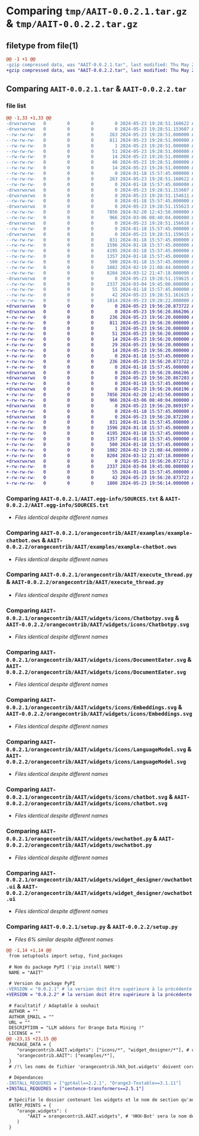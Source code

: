 # Comparing `tmp/AAIT-0.0.2.1.tar.gz` & `tmp/AAIT-0.0.2.2.tar.gz`

## filetype from file(1)

```diff
@@ -1 +1 @@
-gzip compressed data, was "AAIT-0.0.2.1.tar", last modified: Thu May 23 19:28:51 2024, max compression
+gzip compressed data, was "AAIT-0.0.2.2.tar", last modified: Thu May 23 19:56:20 2024, max compression
```

## Comparing `AAIT-0.0.2.1.tar` & `AAIT-0.0.2.2.tar`

### file list

```diff
@@ -1,33 +1,33 @@
-drwxrwxrwx   0        0        0        0 2024-05-23 19:28:51.160622 AAIT-0.0.2.1/
-drwxrwxrwx   0        0        0        0 2024-05-23 19:28:51.153607 AAIT-0.0.2.1/AAIT.egg-info/
--rw-rw-rw-   0        0        0      263 2024-05-23 19:28:51.000000 AAIT-0.0.2.1/AAIT.egg-info/PKG-INFO
--rw-rw-rw-   0        0        0      811 2024-05-23 19:28:51.000000 AAIT-0.0.2.1/AAIT.egg-info/SOURCES.txt
--rw-rw-rw-   0        0        0        1 2024-05-23 19:28:51.000000 AAIT-0.0.2.1/AAIT.egg-info/dependency_links.txt
--rw-rw-rw-   0        0        0       51 2024-05-23 19:28:51.000000 AAIT-0.0.2.1/AAIT.egg-info/entry_points.txt
--rw-rw-rw-   0        0        0       14 2024-05-23 19:28:51.000000 AAIT-0.0.2.1/AAIT.egg-info/namespace_packages.txt
--rw-rw-rw-   0        0        0       40 2024-05-23 19:28:51.000000 AAIT-0.0.2.1/AAIT.egg-info/requires.txt
--rw-rw-rw-   0        0        0       14 2024-05-23 19:28:51.000000 AAIT-0.0.2.1/AAIT.egg-info/top_level.txt
--rw-rw-rw-   0        0        0        0 2024-01-18 15:57:45.000000 AAIT-0.0.2.1/License.txt
--rw-rw-rw-   0        0        0      263 2024-05-23 19:28:51.160622 AAIT-0.0.2.1/PKG-INFO
--rw-rw-rw-   0        0        0        0 2024-01-18 15:57:45.000000 AAIT-0.0.2.1/README.md
-drwxrwxrwx   0        0        0        0 2024-05-23 19:28:51.153607 AAIT-0.0.2.1/orangecontrib/
-drwxrwxrwx   0        0        0        0 2024-05-23 19:28:51.154611 AAIT-0.0.2.1/orangecontrib/AAIT/
--rw-rw-rw-   0        0        0        0 2024-01-18 15:57:45.000000 AAIT-0.0.2.1/orangecontrib/AAIT/__init__.py
-drwxrwxrwx   0        0        0        0 2024-05-23 19:28:51.155623 AAIT-0.0.2.1/orangecontrib/AAIT/examples/
--rw-rw-rw-   0        0        0     7856 2024-02-20 12:43:50.000000 AAIT-0.0.2.1/orangecontrib/AAIT/examples/example-chatbot.ows
--rw-rw-rw-   0        0        0      966 2024-03-06 08:40:04.000000 AAIT-0.0.2.1/orangecontrib/AAIT/execute_thread.py
-drwxrwxrwx   0        0        0        0 2024-05-23 19:28:51.156618 AAIT-0.0.2.1/orangecontrib/AAIT/widgets/
--rw-rw-rw-   0        0        0        0 2024-01-18 15:57:45.000000 AAIT-0.0.2.1/orangecontrib/AAIT/widgets/__init__.py
-drwxrwxrwx   0        0        0        0 2024-05-23 19:28:51.159615 AAIT-0.0.2.1/orangecontrib/AAIT/widgets/icons/
--rw-rw-rw-   0        0        0      831 2024-01-18 15:57:45.000000 AAIT-0.0.2.1/orangecontrib/AAIT/widgets/icons/Chatbotpy.svg
--rw-rw-rw-   0        0        0     1596 2024-01-18 15:57:45.000000 AAIT-0.0.2.1/orangecontrib/AAIT/widgets/icons/DocumentEater.svg
--rw-rw-rw-   0        0        0     4195 2024-01-18 15:57:45.000000 AAIT-0.0.2.1/orangecontrib/AAIT/widgets/icons/Embeddings.svg
--rw-rw-rw-   0        0        0     1357 2024-01-18 15:57:45.000000 AAIT-0.0.2.1/orangecontrib/AAIT/widgets/icons/LanguageModel.svg
--rw-rw-rw-   0        0        0      500 2024-01-18 15:57:45.000000 AAIT-0.0.2.1/orangecontrib/AAIT/widgets/icons/TextPreprocessing.svg
--rw-rw-rw-   0        0        0     1082 2024-02-19 21:08:44.000000 AAIT-0.0.2.1/orangecontrib/AAIT/widgets/icons/chatbot.svg
--rw-rw-rw-   0        0        0     8204 2024-03-12 21:47:18.000000 AAIT-0.0.2.1/orangecontrib/AAIT/widgets/owchatbot.py
-drwxrwxrwx   0        0        0        0 2024-05-23 19:28:51.159615 AAIT-0.0.2.1/orangecontrib/AAIT/widgets/widget_designer/
--rw-rw-rw-   0        0        0     2337 2024-03-04 19:45:00.000000 AAIT-0.0.2.1/orangecontrib/AAIT/widgets/widget_designer/owchatbot.ui
--rw-rw-rw-   0        0        0       55 2024-01-18 15:57:45.000000 AAIT-0.0.2.1/orangecontrib/__init__.py
--rw-rw-rw-   0        0        0       42 2024-05-23 19:28:51.161615 AAIT-0.0.2.1/setup.cfg
--rw-rw-rw-   0        0        0     1814 2024-05-23 19:28:22.000000 AAIT-0.0.2.1/setup.py
+drwxrwxrwx   0        0        0        0 2024-05-23 19:56:20.873722 AAIT-0.0.2.2/
+drwxrwxrwx   0        0        0        0 2024-05-23 19:56:20.866206 AAIT-0.0.2.2/AAIT.egg-info/
+-rw-rw-rw-   0        0        0      236 2024-05-23 19:56:20.000000 AAIT-0.0.2.2/AAIT.egg-info/PKG-INFO
+-rw-rw-rw-   0        0        0      811 2024-05-23 19:56:20.000000 AAIT-0.0.2.2/AAIT.egg-info/SOURCES.txt
+-rw-rw-rw-   0        0        0        1 2024-05-23 19:56:20.000000 AAIT-0.0.2.2/AAIT.egg-info/dependency_links.txt
+-rw-rw-rw-   0        0        0       51 2024-05-23 19:56:20.000000 AAIT-0.0.2.2/AAIT.egg-info/entry_points.txt
+-rw-rw-rw-   0        0        0       14 2024-05-23 19:56:20.000000 AAIT-0.0.2.2/AAIT.egg-info/namespace_packages.txt
+-rw-rw-rw-   0        0        0       29 2024-05-23 19:56:20.000000 AAIT-0.0.2.2/AAIT.egg-info/requires.txt
+-rw-rw-rw-   0        0        0       14 2024-05-23 19:56:20.000000 AAIT-0.0.2.2/AAIT.egg-info/top_level.txt
+-rw-rw-rw-   0        0        0        0 2024-01-18 15:57:45.000000 AAIT-0.0.2.2/License.txt
+-rw-rw-rw-   0        0        0      236 2024-05-23 19:56:20.873722 AAIT-0.0.2.2/PKG-INFO
+-rw-rw-rw-   0        0        0        0 2024-01-18 15:57:45.000000 AAIT-0.0.2.2/README.md
+drwxrwxrwx   0        0        0        0 2024-05-23 19:56:20.866206 AAIT-0.0.2.2/orangecontrib/
+drwxrwxrwx   0        0        0        0 2024-05-23 19:56:20.867203 AAIT-0.0.2.2/orangecontrib/AAIT/
+-rw-rw-rw-   0        0        0        0 2024-01-18 15:57:45.000000 AAIT-0.0.2.2/orangecontrib/AAIT/__init__.py
+drwxrwxrwx   0        0        0        0 2024-05-23 19:56:20.868196 AAIT-0.0.2.2/orangecontrib/AAIT/examples/
+-rw-rw-rw-   0        0        0     7856 2024-02-20 12:43:50.000000 AAIT-0.0.2.2/orangecontrib/AAIT/examples/example-chatbot.ows
+-rw-rw-rw-   0        0        0      966 2024-03-06 08:40:04.000000 AAIT-0.0.2.2/orangecontrib/AAIT/execute_thread.py
+drwxrwxrwx   0        0        0        0 2024-05-23 19:56:20.869197 AAIT-0.0.2.2/orangecontrib/AAIT/widgets/
+-rw-rw-rw-   0        0        0        0 2024-01-18 15:57:45.000000 AAIT-0.0.2.2/orangecontrib/AAIT/widgets/__init__.py
+drwxrwxrwx   0        0        0        0 2024-05-23 19:56:20.872200 AAIT-0.0.2.2/orangecontrib/AAIT/widgets/icons/
+-rw-rw-rw-   0        0        0      831 2024-01-18 15:57:45.000000 AAIT-0.0.2.2/orangecontrib/AAIT/widgets/icons/Chatbotpy.svg
+-rw-rw-rw-   0        0        0     1596 2024-01-18 15:57:45.000000 AAIT-0.0.2.2/orangecontrib/AAIT/widgets/icons/DocumentEater.svg
+-rw-rw-rw-   0        0        0     4195 2024-01-18 15:57:45.000000 AAIT-0.0.2.2/orangecontrib/AAIT/widgets/icons/Embeddings.svg
+-rw-rw-rw-   0        0        0     1357 2024-01-18 15:57:45.000000 AAIT-0.0.2.2/orangecontrib/AAIT/widgets/icons/LanguageModel.svg
+-rw-rw-rw-   0        0        0      500 2024-01-18 15:57:45.000000 AAIT-0.0.2.2/orangecontrib/AAIT/widgets/icons/TextPreprocessing.svg
+-rw-rw-rw-   0        0        0     1082 2024-02-19 21:08:44.000000 AAIT-0.0.2.2/orangecontrib/AAIT/widgets/icons/chatbot.svg
+-rw-rw-rw-   0        0        0     8204 2024-03-12 21:47:18.000000 AAIT-0.0.2.2/orangecontrib/AAIT/widgets/owchatbot.py
+drwxrwxrwx   0        0        0        0 2024-05-23 19:56:20.872712 AAIT-0.0.2.2/orangecontrib/AAIT/widgets/widget_designer/
+-rw-rw-rw-   0        0        0     2337 2024-03-04 19:45:00.000000 AAIT-0.0.2.2/orangecontrib/AAIT/widgets/widget_designer/owchatbot.ui
+-rw-rw-rw-   0        0        0       55 2024-01-18 15:57:45.000000 AAIT-0.0.2.2/orangecontrib/__init__.py
+-rw-rw-rw-   0        0        0       42 2024-05-23 19:56:20.873722 AAIT-0.0.2.2/setup.cfg
+-rw-rw-rw-   0        0        0     1800 2024-05-23 19:56:14.000000 AAIT-0.0.2.2/setup.py
```

### Comparing `AAIT-0.0.2.1/AAIT.egg-info/SOURCES.txt` & `AAIT-0.0.2.2/AAIT.egg-info/SOURCES.txt`

 * *Files identical despite different names*

### Comparing `AAIT-0.0.2.1/orangecontrib/AAIT/examples/example-chatbot.ows` & `AAIT-0.0.2.2/orangecontrib/AAIT/examples/example-chatbot.ows`

 * *Files identical despite different names*

### Comparing `AAIT-0.0.2.1/orangecontrib/AAIT/execute_thread.py` & `AAIT-0.0.2.2/orangecontrib/AAIT/execute_thread.py`

 * *Files identical despite different names*

### Comparing `AAIT-0.0.2.1/orangecontrib/AAIT/widgets/icons/Chatbotpy.svg` & `AAIT-0.0.2.2/orangecontrib/AAIT/widgets/icons/Chatbotpy.svg`

 * *Files identical despite different names*

### Comparing `AAIT-0.0.2.1/orangecontrib/AAIT/widgets/icons/DocumentEater.svg` & `AAIT-0.0.2.2/orangecontrib/AAIT/widgets/icons/DocumentEater.svg`

 * *Files identical despite different names*

### Comparing `AAIT-0.0.2.1/orangecontrib/AAIT/widgets/icons/Embeddings.svg` & `AAIT-0.0.2.2/orangecontrib/AAIT/widgets/icons/Embeddings.svg`

 * *Files identical despite different names*

### Comparing `AAIT-0.0.2.1/orangecontrib/AAIT/widgets/icons/LanguageModel.svg` & `AAIT-0.0.2.2/orangecontrib/AAIT/widgets/icons/LanguageModel.svg`

 * *Files identical despite different names*

### Comparing `AAIT-0.0.2.1/orangecontrib/AAIT/widgets/icons/chatbot.svg` & `AAIT-0.0.2.2/orangecontrib/AAIT/widgets/icons/chatbot.svg`

 * *Files identical despite different names*

### Comparing `AAIT-0.0.2.1/orangecontrib/AAIT/widgets/owchatbot.py` & `AAIT-0.0.2.2/orangecontrib/AAIT/widgets/owchatbot.py`

 * *Files identical despite different names*

### Comparing `AAIT-0.0.2.1/orangecontrib/AAIT/widgets/widget_designer/owchatbot.ui` & `AAIT-0.0.2.2/orangecontrib/AAIT/widgets/widget_designer/owchatbot.ui`

 * *Files identical despite different names*

### Comparing `AAIT-0.0.2.1/setup.py` & `AAIT-0.0.2.2/setup.py`

 * *Files 6% similar despite different names*

```diff
@@ -1,14 +1,14 @@
 from setuptools import setup, find_packages
 
 # Nom du package PyPI ('pip install NAME')
 NAME = "AAIT"
 
 # Version du package PyPI
-VERSION = "0.0.2.1" # la version doit être supérieure à la précédente sinon la publication sera refusée
+VERSION = "0.0.2.2" # la version doit être supérieure à la précédente sinon la publication sera refusée
 
 # Facultatif / Adaptable à souhait
 AUTHOR = ""
 AUTHOR_EMAIL = ""
 URL = ""
 DESCRIPTION = "LLM addons for Orange Data Mining !"
 LICENSE = ""
@@ -23,15 +23,15 @@
 PACKAGE_DATA = {
 	"orangecontrib.AAIT.widgets": ["icons/*", "widget_designer/*"], # contenu du dossier 'icons' situé dans 'orangecontrib/hkh_bot/widgets'
 	"orangecontrib.AAIT": ["examples/*"],
 }
 # /!\ les noms de fichier 'orangecontrib.hkh_bot.widgets' doivent correspondre à l'arborescence
 
 # Dépendances
-INSTALL_REQUIRES = ["gpt4all==2.2.1", "Orange3-Textable==3.1.11"]
+INSTALL_REQUIRES = ["sentence-transformers==2.5.1"]
 
 # Spécifie le dossier contenant les widgets et le nom de section qu'aura l'addon sur Orange
 ENTRY_POINTS = {
 	"orange.widgets": (
 		"AAIT = orangecontrib.AAIT.widgets", # 'HKH-Bot' sera le nom de la section Orange contenant les widgets
 	)
 }
```

